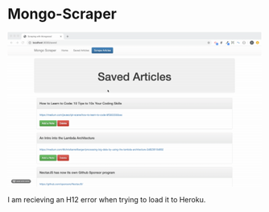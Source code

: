 # Mongo-Scraper



![](public/assets/images/demo.gif)

I am recieving an H12 error when trying to load it to Heroku.  